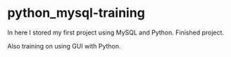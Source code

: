 # python_mysql-training
In here I stored my first project using MySQL and Python.
Finished project.

Also training on using GUI with Python.
